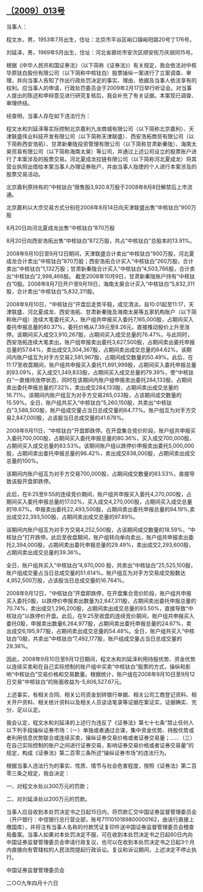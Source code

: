## [〔2009〕013号](http://www.csrc.gov.cn/pub/zjhpublic/G00306212/200905/t20090525_104937.htm)



当事人：



程文水，男，1953年7月出生，住址：北京市平谷区峪口镇峪阳路20号丁176号。



刘延泽，男，1969年5月出生，住址：河北省廊坊市安次区顺安街万庆胡同15号。



根据《中华人民共和国证券法》（以下简称《证券法》）有关规定，我会依法对中核华原钛白股份有限公司（以下简称中核钛白）股票操纵一案进行了立案调查、审理，并向当事人告知了作出行政处罚决定的事实、理由、依据及当事人依法享有的权利。应当事人的申请，行政处罚委员会于2009年2月17日举行听证会。对当事人提出的陈述和申辩意见进行研究复核后，我会补充了有关证据。本案现已调查、审理终结。



经查明，当事人存在如下违法行为：



程文水和刘延泽等实际控制北京嘉利九龙商城有限公司（以下简称北京嘉利）、天津联盛伟业科技开发有限公司（以下简称天津联盛）、西安浩拓商贸有限公司（以下简称西安浩拓）、甘肃新秦陇投资管理有限公司（以下简称甘肃新秦陇）、海南太昊贸易有限公司（以下简称海南太昊）等公司，并通过上述公司设立的股票账户进行了本案涉及的股票交易。河北夏成龙拉链有限公司（以下简称河北夏成龙）将其营业执照出借给本案当事人办理证券账户，并由当事人指使的个人进行本案涉及的股票交易活动。



北京嘉利原持有的“中核钛白”限售股3,920.8万股于2008年8月8日解禁后上市流通。



北京嘉利以大宗交易方式分别在2008年8月14日向天津联盛出售“中核钛白”900万股



8月20日向河北夏成龙出售“中核钛白”870万股

8月20日向西安浩拓出售“中核钛白”872万股，共占“中核钛白”总股本的13.91%。



2008年9月10日至9月12日期间，天津联盛合计卖出“中核钛白”900万股，河北夏成龙合计卖出“中核钛白”870万股；西安浩拓合计买入“中核钛白”260万股，合计卖出“中核钛白”1,132万股；甘肃新秦陇合计买入“中核钛白”4,503,766股，合计卖出“中核钛白”2,998,466股。 截至2008年10月9日，甘肃新秦陇账户持有“中核钛白”0股。2008年8月7日开户至9月19日，海南太昊合计买入“中核钛白”5,832,311股，合计卖出“中核钛白”5,832,311股。



2008年9月10日，“中核钛白”开盘后走势平稳，成交清淡，自10:01起至11:17，天津联盛、河北夏成龙、西安浩拓、甘肃新秦陇及海南太昊等五家机构账户（以下简称账户组）连续大笔委托买入，账户组共申报买入委托7,165,000股，占期间买入委托申报总量的80.37%，委托价格从7.39元至8.26元，直接推动股价上升至涨停。该期间买入成交3,910,267股，占期间买入成交总量的76.47%。与此同时，西安浩拓连续大笔卖出，账户组申报卖出委托3,627,500股，占期间卖出委托申报总量的57.64%，卖出成交3,304,367股，占期间卖出成交总量的64.62%。该期间内账户组互为对手方交易2,581,967股，占期间成交数量的50.49%。此后，在11:17至收盘期间，账户组共申报买入委托11,891,999股，占期间买入委托申报总量的93.09%，买入成交1,349,833股，占期间买入成交总量的79.39%，使“中核钛白”一直维持涨停状态，同时在该期间内账户组申报卖出委托284,133股，占期间卖出委托申报总量的7.32%，卖出成交284,133股，占期间卖出成交总量的16.71%。该期间内账户组互为对手方交易265,033股，占该期间成交数量的15.59%。全日，账户组共买入“中核钛白”5,260,150股，共卖出“中核钛白”3,588,500股，账户组成交量占当日总成交量的64.77%。账户组互为对手方交易2,847,000股，占该股当日总成交量的41.678%。



2008年9月11日，“中核钛白”开盘即跌停。在开盘集合竞价阶段，账户组共申报买入委托700,000股，占期间买入委托申报总量的80.36%，买入成交700,000股，占期间买入成交总量的83.53%。该期间账户组以跌停价申报卖出委托5,000,000股，占期间卖出委托申报总量的96.42%，卖出成交838,000股，占期间卖出成交总量的100%。



该期间内账户组互为对手方交易700,000股，占期间成交数量的83.53%，直接导致该股开盘即跌停。

此后，在9:25至9:55的连续竞价期间，账户组共申报买入委托4,270,000股，占期间买入委托申报总量的17.02%，买入成交4,270,000股，占期间买入成交总量的18.67%。申报卖出委托22,493,500股，占期间卖出委托申报总量的94.19%,卖出成交22,393,500股，占期间卖出成交总量的97.89%。



该期间内账户组互为对手方交易4,252,500股，占该期间成交数量的18.59%，“中核钛白”打开跌停。此后至收盘期间，账户组转向单向卖出，账户组共申报卖出委托2,394,000股，占期间卖出委托申报总量的29.49%，卖出成交2,293,600股，占期间卖出成交总量的39.36%。



全日，账户组共买入“中核钛白”4,970,000 股，共卖出“中核钛白”25,525,100股，账户组成交量占当日总成交量的51.614%。账户组互为对手方交易成交股数达4,952,500万股，占该股当日总成交量的16.764%。



2008年9月12日，“中核钛白”开盘即跌停，在开盘集合竞价阶段，账户组共申报买入委托0股，以跌停价申报卖出数量为2,847,311股，占期间卖出委托申报总量的70.74%，卖出成交1,296,200股，占期间卖出成交总量的93.50%，直接导致“中核钛白”以跌停价开盘。此后，在9:25至收盘的连续竞价期间，账户组共申报买入委托0股，申报卖出数量6,264,977股，占期间卖出委托申报总量的24.67%，卖出成交6,195,977股，占期间卖出成交总量的54.48%。全日，账户组共买入“中核钛白”0股，共卖出“中核钛白”7,492,177股，账户组成交量占当日总成交量的29.36%。

因此，2008年9月10日至9月12日期间，程文水和刘延泽利用持股优势、资金优势以连续买卖和在自己实际控制的账户组中买卖“中核钛白”股票的方式，操纵和影响“中核钛白”交易价格和交易数量。根据统计，账户组在2008年9月10日至9月12日交易“中核钛白”的账面收益为-5,806,527.67元。



上述事实，有相关合同、相关公司资金划转银行单据、相关公司工商登记资料、相关开户资料、相关统计资料以及相关人员谈话笔录等证据在案证实，证据确实、充分，足以认定。



我会认定，程文水和刘延泽的上述行为违反了《证券法》第七十七条“禁止任何人以下列手段操纵证券市场：（一）单独或者通过合谋，集中资金优势、持股优势或者利用信息优势联合或连续买卖，操纵证券交易价格或者证券交易量；……（三）在自己实际控制的账户之间进行证券交易，影响证券交易价格或者证券交易量”的规定，构成《证券法》第二百零三条所述“操纵证券市场”的违法行为。



根据当事人违法行为的事实、性质、情节与社会危害程度，按照《证券法》第二百零三条之规定，我会决定：



一、对程文水处以300万元的罚款；



二、对刘延泽处以200万元的罚款。



当事人应自收到本处罚决定书之日起15日内，将罚款汇交中国证券监督管理委员会（开户银行：中信银行总行营业部，账号7111010189800000162，由该行直接上缴国库），并将注有当事人名称的付款凭证复印件送中国证券监督管理委员会稽查局备案。当事人如果对本处罚决定不服，可在收到本处罚决定书之日起60日内向中国证券监督管理委员会申请行政复议，也可以在收到本处罚决定书之日起3个月内直接向有管辖权的人民法院提起行政诉讼。复议和诉讼期间，上述决定不停止执行。

 

中国证券监督管理委员会

二○○九年四月十六日

